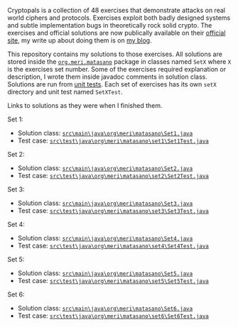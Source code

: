 Cryptopals is a collection of 48 exercises that demonstrate attacks on real world ciphers and protocols. Exercises exploit both badly designed systems and subtle implementation bugs in theoretically rock solid crypto. The exercises and official solutions are now publically available on their  [official site](http://cryptopals.com/), my write up about doing them is on [my blog](http://meri-stuff.blogspot.sk/2013/07/matasano-crypto-challenge.html).

This repository contains my solutions to those exercises. All solutions  are stored inside the [`org.meri.matasano`](https://github.com/SomMeri/matasano-cryptopals-solutions/tree/master/src/main/java/org/meri/matasano) package in classes named `SetX` where `X` is the exercises set number. Some of the exercises required explanation or description, I wrote them inside javadoc comments in solution class. Solutions are run from [unit tests](https://github.com/SomMeri/matasano-cryptopals-solutions/tree/master/src/test/java/org/meri/matasano). Each set of exercises has its own `setX` directory and unit test named `SetXTest`. 

Links to solutions as they were when I finished them.

Set 1:
* Solution class: [`src\main\java\org\meri\matasano\Set1.java`](https://github.com/SomMeri/matasano-cryptopals-solutions/blob/c487d309f774a626d31dc97fc9d244e6e7b8087e/src/main/java/org/meri/matasano/Set1.java)
* Test case: [`src\test\java\org\meri\matasano\set1\Set1Test.java`](https://github.com/SomMeri/matasano-cryptopals-solutions/blob/ba8e47b3264d8569b91e61d83b73c1f155304af4/src/test/java/org/meri/matasano/set1/Set1Test.java)

Set 2:
* Solution class: [`src\main\java\org\meri\matasano\Set2.java`](https://github.com/SomMeri/matasano-cryptopals-solutions/blob/c487d309f774a626d31dc97fc9d244e6e7b8087e/src/main/java/org/meri/matasano/Set2.java)
* Test case: [`src\test\java\org\meri\matasano\set2\Set2Test.java`](https://github.com/SomMeri/matasano-cryptopals-solutions/blob/ba8e47b3264d8569b91e61d83b73c1f155304af4/src/test/java/org/meri/matasano/set2/Set2Test.java)

Set 3:
* Solution class: [`src\main\java\org\meri\matasano\Set3.java`](https://github.com/SomMeri/matasano-cryptopals-solutions/blob/c487d309f774a626d31dc97fc9d244e6e7b8087e/src/main/java/org/meri/matasano/Set3.java)
* Test case: [`src\test\java\org\meri\matasano\set3\Set3Test.java`](https://github.com/SomMeri/matasano-cryptopals-solutions/blob/ba8e47b3264d8569b91e61d83b73c1f155304af4/src/test/java/org/meri/matasano/set3/Set3Test.java)

Set 4:
* Solution class: [`src\main\java\org\meri\matasano\Set4.java`](https://github.com/SomMeri/matasano-cryptopals-solutions/blob/c487d309f774a626d31dc97fc9d244e6e7b8087e/src/main/java/org/meri/matasano/Set4.java)
* Test case: [`src\test\java\org\meri\matasano\set4\Set4Test.java`](https://github.com/SomMeri/matasano-cryptopals-solutions/blob/ba8e47b3264d8569b91e61d83b73c1f155304af4/src/test/java/org/meri/matasano/set4/Set4Test.java)

Set 5:
* Solution class: [`src\main\java\org\meri\matasano\Set5.java`](https://github.com/SomMeri/matasano-cryptopals-solutions/blob/c487d309f774a626d31dc97fc9d244e6e7b8087e/src/main/java/org/meri/matasano/Set5.java)
* Test case: [`src\test\java\org\meri\matasano\set5\Set5Test.java`](https://github.com/SomMeri/matasano-cryptopals-solutions/blob/ba8e47b3264d8569b91e61d83b73c1f155304af4/src/test/java/org/meri/matasano/set5/Set5Test.java)

Set 6:
* Solution class: [`src\main\java\org\meri\matasano\Set6.java`](https://github.com/SomMeri/matasano-cryptopals-solutions/blob/c487d309f774a626d31dc97fc9d244e6e7b8087e/src/main/java/org/meri/matasano/Set6.java)
* Test case: [`src\test\java\org\meri\matasano\set6\Set6Test.java`](https://github.com/SomMeri/matasano-cryptopals-solutions/blob/ba8e47b3264d8569b91e61d83b73c1f155304af4/src/test/java/org/meri/matasano/set6/Set6Test.java)
